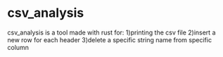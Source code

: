 # csv_analysis
csv_analysis is a tool made with rust for:
    1)printing the csv file
    2)insert a new row for each header
    3)delete a specific string name from specific column
